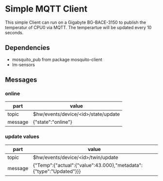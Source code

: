 # Simple MQTT Client

This simple Client can run on a Gigabyte BG-BACE-3150 to publish the temperatur of CPU0 via MQTT.
The temperartue will be updated every 10 seconds.

## Dependencies
- mosquito\_pub from package mosquito-client
- lm-sensors

## Messages

### online
| part | value |
| ---- | ----- |
| topic | $hw/events/device/\<id\>/state/update |
| message | {"state":"online"}

### update values
| part | value |
| ---- | ----- |
| topic | $hw/events/device/\<id\>/twin/update |
| message | {"Temp":{"actual":{"value":43.000},"metadata":{"type":"Updated"}}} |
